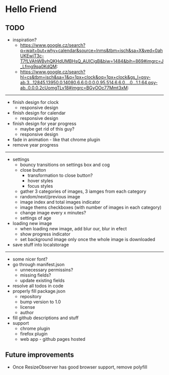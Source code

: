 # Hello Friend

## TODO

- inspiration?
  - https://www.google.cz/search?q=wait+but+why+calendar&source=lnms&tbm=isch&sa=X&ved=0ahUKEwiT3c-T7fLVAhWBvhQKHdUMBHsQ_AUICigB&biw=1484&bih=869#imgrc=J_Lfmg9qa0KdQM:
  - https://www.google.cz/search?hl=cs&tbm=isch&sa=1&q=1px+clock&oq=1px+clock&gs_l=psy-ab.3...12845.13950.0.14080.6.6.0.0.0.0.95.514.6.6.0....0...1.1.64.psy-ab..0.0.0.2cUomgTLv18#imgrc=BGyOOc77Mmt3xM:

---

- finish design for clock
  - responsive design
- finish design for calendar
  - responsive design
- finish design for year progress
  - maybe get rid of this guy?
  - responsive design
- fade in animation - like that chrome plugin
- remove year progress

---

- settings
  - bouncy transitions on settings box and cog
  - close button
    - transformation to close button?
    - hover styles
    - focus styles
  - gather 3 categories of images, 3 iamges from each category
  - random/next/previous image
  - image index and total images indicator
  - image thems checkboxes (with number of images in each category)
  - change image every x minutes?
  - settings of age
- loading new image
  - when loading new image, add blur our, blur in efect
  - show progress indicator
  - set background image only once the whole image is downloaded
- save stuff into localstorage

---

- some nicer font?
- go through manifest.json
  - unnecessary permissins?
  - missing fields?
  - update existing fields
- resolve all todos in code
- properly fill package.json
  - repository
  - bump version to 1.0
  - license
  - author
- fill github descriptions and stuff
- support
  - chrome plugin
  - firefox plugin
  - web app - github pages hosted

## Future improvements

- Once ResizeObserver has good browser support, remove polyfill
